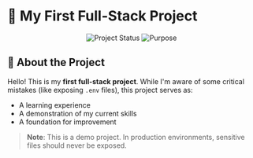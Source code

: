 # 🚀 My First Full-Stack Project

<div align="center">
  <img src="https://img.shields.io/badge/status-learning-blue" alt="Project Status">
  <img src="https://img.shields.io/badge/purpose-portfolio-green" alt="Purpose">
</div>

## 📌 About the Project

Hello! This is my **first full-stack project**. While I'm aware of some critical mistakes (like exposing `.env` files), this project serves as:
- A learning experience
- A demonstration of my current skills
- A foundation for improvement

> **Note**: This is a demo project. In production environments, sensitive files should never be exposed.



